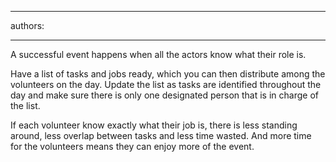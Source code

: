 

---
authors:

---




<span class='intro'> <p>A successful event happens when all the actors know what their role is.&#160;</p> </span>

<p>Have a list of tasks and jobs ready, which you can then distribute among the volunteers on the day. Update the list as tasks are identified throughout the day and make sure there is only one designated person that is in charge of the list. ​</p><p>If each volunteer know exactly what their job is, there is less standing around, less overlap between tasks and less time wasted. And more time for the volunteers means they can enjoy more of the event.&#160;</p>


